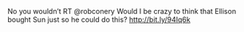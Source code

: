 <!--
id: 946049627
link: http://kevinisom.info/post/946049627/no-you-wouldnt-rt-robconery-would-i-be-crazy-to
slug: no-you-wouldnt-rt-robconery-would-i-be-crazy-to
date: Fri Aug 13 2010 18:24:15 GMT+1200 (NZST)
raw: {"blog_name":"kevinisom","id":946049627,"post_url":"http://kevinisom.info/post/946049627/no-you-wouldnt-rt-robconery-would-i-be-crazy-to","slug":"no-you-wouldnt-rt-robconery-would-i-be-crazy-to","type":"text","date":"2010-08-13 06:24:15 GMT","timestamp":1281680655,"state":"published","format":"html","reblog_key":"ekyJOBx6","tags":[],"short_url":"http://tmblr.co/Zw68YyuOv9R","highlighted":[],"feed_item":"http://twitter.com/kev_nz/statuses/21024224570","from_feed_id":"650289","note_count":0,"title":null,"body":"<p>No you wouldn&#8217;t RT @robconery Would I be crazy to think that Ellison bought Sun just so he could do this? <a href=\"http://bit.ly/94Iq6k\" target=\"_blank\">http://bit.ly/94Iq6k</a></p>"}
publish: 2010-08-013
tags: 
title: null
-->


No you wouldn’t RT @robconery Would I be crazy to think that Ellison
bought Sun just so he could do this? <http://bit.ly/94Iq6k>



